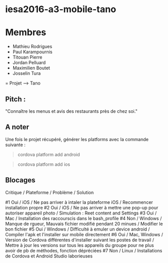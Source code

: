 # iesa2016-a3-mobile-tano

# Membres
  - Mathieu Rodrigues
  - Paul Karampournis
  - Titouan Pierre
  - Jordan Pelluard
  - Maximilien Boutet
  - Josselin Tura
  
= Projet --> Tano

## Pitch :

"Connaître les menus et avis des restaurants près de chez soi."

## A noter

Une fois le projet récupéré, générer les platforms avec la commande suivante :
> cordova platform add android

> cordova platform add ios

## Blocages

Critique / Plateforme / Problème / Solution

#1
Oui / iOS / Ne pas arriver à intaler la plateforme iOS / Recommencer installation propre
#2
Oui / iOS / Ne pas arriver à mettre une pop-up pour autoriser appareil photo / Simulation : Reet content and Settings
#3
Oui / Mac / Installation des raccourscis dans le bash_profile
#4
Non / Windows / Manque de rgueur, Mauvais fichier modifié pendant 20 minues / Modifier le bon fichier
#5
Oui / Windows / Difficulté à emuler un device android / Compiler l'apk et l'installer sur mobile directement
#6
Oui / Mac, Windows / Version de Cordova différentes d'installer suivant les postes de travail / Mettre à jour les versions sur tous les appareils du groupe pour ne plus avoir de pb de méthodes, fonction dépréciées
#7
Non / Linux / Installations de Cordova et Android Studio laborieuses
